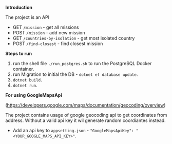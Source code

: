 **Introduction** 

The project is an API 

- GET `/mission` - get all missions
- POST `/mission` - add new mission
- GET `/countries-by-isolation` - get most isolated country
- POST `/find-closest` - find closest mission

**Steps to run**

1. run the shell file `./run_postgres.sh` to run the PostgreSQL Docker container.
2. run Migration to initial the DB - `dotnet ef database update`.
3. `dotnet build`.
4. `dotnet run`.

**For using GoogleMapsApi**

(https://developers.google.com/maps/documentation/geocoding/overview)

The project contains usage of google geocoding api to get coordinates from address.
Without a valid api key it wil generate random coordiantes instead.

- Add an api key to `appsetting.json` - `"GoogleMapsApiKey": "<YOUR_GOOGLE_MAPS_API_KEY>"`.
